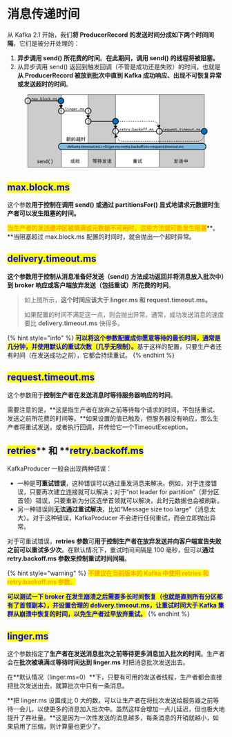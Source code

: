 # 消息传递时间

从 Kafka 2.1 开始，我们**将 ProducerRecord 的发送时间分成如下两个时间间隔**，它们是被分开处理的：

1. **异步调用 send() 所花费的时间**。**在此期间，调用 send() 的线程将被阻塞。**
2. 从异步调用 send() 返回到触发回调（不管是成功还是失败）的时间，也就是**从 ProducerRecord 被放到批次中直到 Kafka 成功响应、出现不可恢复异常或发送超时的时间**。

<div align="left">

<figure><img src="../../../.gitbook/assets/18.jpg" alt=""><figcaption></figcaption></figure>

</div>

## <mark style="color:blue;">**max.block.ms**</mark>

这个参数**用于控制在调用 send() 或通过 partitionsFor() 显式地请求元数据时生产者可以发生阻塞的时间。**

<mark style="color:orange;">**当生产者的发送缓冲区被填满或元数据不可用时，这些方法就可能发生阻塞**</mark>**。**当阻塞超过 max.block.ms 配置的时间时，就会抛出一个超时异常。

## <mark style="color:blue;">**delivery.timeout.ms**</mark>

**这个参数用于控制从消息准备好发送（send() 方法成功返回并将消息放入批次中）到 broker 响应或客户端放弃发送（包括重试）所花费的时间**。

> 如上图所示，**这个时间应该大于 linger.ms 和 request.timeout.ms。**
>
> 如果配置的时间不满足这一点，则会抛出异常。通常，成功发送消息的速度要比 **delivery.timeout.ms** 快得多。

{% hint style="info" %}
<mark style="color:blue;">**可以将这个参数配置成你愿意等待的最长时间，通常是几分钟，并使用默认的重试次数（几乎无限制）。**</mark>基于这样的配置，只要生产者还有时间（在发送成功之前），它都会持续重试。
{% endhint %}

## <mark style="color:blue;">**request.timeout.ms**</mark>

这个参数用于**控制生产者在发送消息时等待服务器响应的时间**。

需要注意的是，**这是指生产者在放弃之前等待每个请求的时间，不包括重试、发送之前所花费的时间等。**如果设置的值已触及，但服务器没有响应，那么生产者将重试发送，或者执行回调，并传给它一个TimeoutException。

## <mark style="color:blue;">**retries**</mark>** 和 **<mark style="color:blue;">**retry.backoff.ms**</mark>

KafkaProducer 一般会出现两种错误：

* 一种是**可重试错误**，这种错误可以通过重发消息来解决。例如，对于连接错误，只要再次建立连接就可以解决；对于“not leader for partition”（非分区首领）错误，只要重新为分区选举首领就可以解决，此时元数据也会被刷新。
* 另一种错误则**无法通过重试解决**，比如“Message size too large”（消息太大）。对于这种错误，KafkaProducer 不会进行任何重试，而会立即抛出异常。

对于可重试错误，**retries 参数**可**用于控制生产者在放弃发送并向客户端宣告失败之前可以重试多少次**。在默认情况下，重试时间间隔是 100 毫秒，但可以**通过 retry.backoff.ms 参数来控制重试时间间隔**。

{% hint style="warning" %}
<mark style="color:orange;">**不建议在当前版本的 Kafka 中使用 retries 和 retry.backoff.ms 参数**</mark><mark style="color:orange;">。</mark>

<mark style="color:blue;">**可以测试一下 broker 在发生崩溃之后需要多长时间恢复（也就是直到所有分区都有了首领副本），并设置合理的 delivery.timeout.ms，让重试时间大于 Kafka 集群从崩溃中恢复的时间，以免生产者过早放弃重试。**</mark>
{% endhint %}

## <mark style="color:blue;">**linger.ms**</mark>

这个参数指定了**生产者在发送消息批次之前等待更多消息加入批次的时间**。生产者会在**批次被填满**或**等待时间达到 linger.ms** 时把消息批次发送出去。

在**默认情况（linger.ms=0）**下，只要有可用的发送者线程，生产者都会直接把批次发送出去，就算批次中只有一条消息。

**把 linger.ms 设置成比 0 大的数，可以让生产者在将批次发送给服务器之前等待一会儿，以使更多的消息加入批次中。虽然这样会增加一点儿延迟，但也极大地提升了吞吐量。**这是因为一次性发送的消息越多，每条消息的开销就越小，如果启用了压缩，则计算量也更少了。
